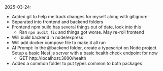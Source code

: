 2025-03-24:
 - Added git to help me track changes for myself along with gitignore
 - Separated into frontend and backend folders
 - Frontend npm build has several things out of date, look into this
    - Ran `npm audit fix` and things got worse. May re-roll frontend
 - Will build backend in node/express
 - Will add docker compose file to make it all run
 - AI Prompt: In the @backend folder, create a typescript on Node project. Setup a basic Nest.js server with a basic health check endpoint for now
    - GET http://localhost:3000/health
 - Added a common folder to put types common to both packages
